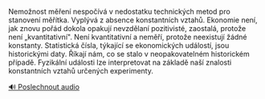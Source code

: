 
Nemožnost měření nespočívá v nedostatku technických metod pro stanovení měřítka. Vyplývá z absence konstantních vztahů. Ekonomie není, jak znovu pořád dokola opakují nevzdělaní pozitivisté, zaostalá, protože není „kvantitativní". Není kvantitativní a neměří, protože neexistují žádné konstanty. Statistická čísla, týkající se ekonomických událostí, jsou historickými daty. Říkají nám, co se stalo v neopakovatelném historickém případě. Fyzikální události lze interpretovat na základě naší znalosti konstantních vztahů určených experimenty.

[🔊 Poslechnout audio](/data/7-paragraphs/audio/chapter_20/para_002-Nemonost-men-nespov-v-nedostatku-technickc.mp3)
